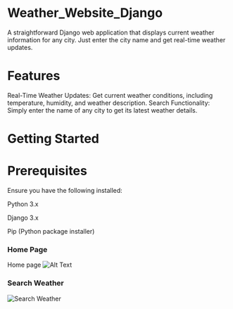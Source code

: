 # Weather_Website_Django
A straightforward Django web application that displays current weather information for any city. Just enter the city name and get real-time weather updates.
#  Features

Real-Time Weather Updates: Get current weather conditions, including temperature, humidity, and weather description.
Search Functionality: Simply enter the name of any city to get its latest weather details.

# Getting Started

# Prerequisites
Ensure you have the following installed:

Python 3.x

Django 3.x

Pip (Python package installer)

###  Home Page
Home page ![Alt Text](https://drive.google.com/uc?export=view&id=11FLywxvRYnb1BqwHqgLR3_klde6x1HPh)

### Search Weather
![Search Weather](https://drive.google.com/uc?export=view&id=1NldfXJY2Lpjb2uOR4N7rZkzrdAIcRIFW)

